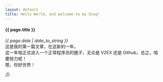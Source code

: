 ```yaml
---
layout: default
title: Hello World, and welcome to my blog!
---
```


#### {{ page.title }}
*{{ page.date | date_to_string }}*  
这是我的第一篇文章，在这新的一年。  
这一年咱正式进入一个正常程序员的圈子，无论是 V2EX 还是 Github，总之，咱要努力呢！  
嗯，你好世界！  

;D  
